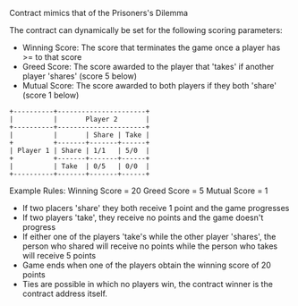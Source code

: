Contract mimics that of the Prisoners's Dilemma

The contract can dynamically be set for the following scoring parameters:
- Winning Score: The score that terminates the game once a player has >= to that score
- Greed Score: The score awarded to the player that 'takes' if another player 'shares' (score 5 below)
- Mutual Score: The score awarded to both players if they both 'share' (score 1 below)

```
+----------+----------------------+
|          |       Player 2       |
+----------+----------------------+
|          |       | Share | Take |
+          +-------+-------+------+
| Player 1 | Share | 1/1   | 5/0  |
+          +-------+-------+------+
|          | Take  | 0/5   | 0/0  |
+----------+-------+-------+------+
```
Example Rules:
Winning Score = 20
Greed Score = 5
Mutual Score = 1
- If two placers 'share' they both receive 1 point and the game progresses
- If two players 'take', they receive no points and the game doesn't progress
- If either one of the players 'take's while the other player 'shares', the person who shared will receive no points while the person who takes will receive 5 points
- Game ends when one of the players obtain the winning score of 20 points
- Ties are possible in which no players win, the contract winner is the contract address itself.
